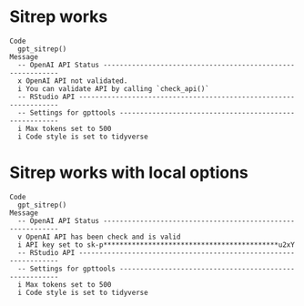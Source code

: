 # Sitrep works

    Code
      gpt_sitrep()
    Message
      -- OpenAI API Status -----------------------------------------------------------
      x OpenAI API not validated.
      i You can validate API by calling `check_api()`
      -- RStudio API -----------------------------------------------------------------
      -- Settings for gpttools -------------------------------------------------------
      i Max tokens set to 500
      i Code style is set to tidyverse

# Sitrep works with local options

    Code
      gpt_sitrep()
    Message
      -- OpenAI API Status -----------------------------------------------------------
      v OpenAI API has been check and is valid
      i API key set to sk-p*******************************************u2xY
      -- RStudio API -----------------------------------------------------------------
      -- Settings for gpttools -------------------------------------------------------
      i Max tokens set to 500
      i Code style is set to tidyverse

